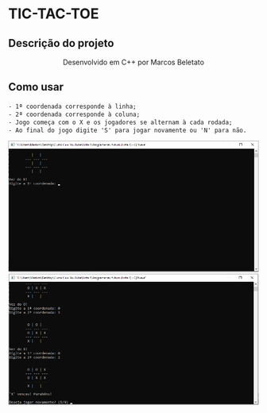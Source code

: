 # TIC-TAC-TOE #

## Descrição do projeto
<p align="center">Desenvolvido em C++ por Marcos Beletato</p>

## Como usar
    - 1ª coordenada corresponde à linha;
    - 2ª coordenada corresponde à coluna;
    - Jogo começa com o X e os jogadores se alternam à cada rodada;
    - Ao final do jogo digite 'S' para jogar novamente ou 'N' para não.

<img src="tictactoe1.png"/>
<img src="tictactoe2.png"/>


